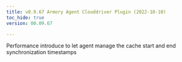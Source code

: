 ```yaml
---
title: v0.9.67 Armory Agent Clouddriver Plugin (2022-10-10)
toc_hide: true
version: 00.09.67

---
```


Performance introduce to let agent manage the cache start and end synchronization timestamps


